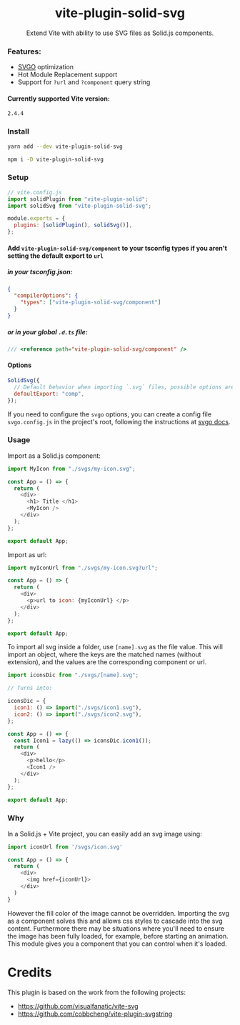 <h1 align="center">vite-plugin-solid-svg</h1>
<p align="center">Extend Vite with ability to use SVG files as Solid.js components.</p>

### Features:

- [SVGO](https://github.com/svg/svgo) optimization
- Hot Module Replacement support
- Support for `?url` and `?component` query string

#### Currently supported Vite version:

```raw
2.4.4
```

### Install

```bash
yarn add --dev vite-plugin-solid-svg

npm i -D vite-plugin-solid-svg
```

### Setup

```js
// vite.config.js
import solidPlugin from "vite-plugin-solid";
import solidSvg from "vite-plugin-solid-svg";

module.exports = {
  plugins: [solidPlugin(), solidSvg()],
};
```

#### Add `vite-plugin-solid-svg/component` to your tsconfig types if you aren't setting the default export to `url`

##### in your tsconfig.json:

```json
{
  "compilerOptions": {
    "types": ["vite-plugin-solid-svg/component"]
  }
}
```

##### or in your global `.d.ts` file:

```ts
/// <reference path="vite-plugin-solid-svg/component" />
```

#### Options

```js
SolidSvg({
  // Default behavior when importing `.svg` files, possible options are: 'url' and `comp` (or `component`)
  defaultExport: "comp",
});
```

If you need to configure the `svgo` options, you can create a config file `svgo.config.js` in the project's root, following the instructions at [svgo docs](https://github.com/svg/svgo).

### Usage

Import as a Solid.js component:

```js
import MyIcon from "./svgs/my-icon.svg";

const App = () => {
  return (
    <div>
      <h1> Title </h1>
      <MyIcon />
    </div>
  );
};

export default App;
```

Import as url:

```js
import myIconUrl from "./svgs/my-icon.svg?url";

const App = () => {
  return (
    <div>
      <p>url to icon: {myIconUrl} </p>
    </div>
  );
};

export default App;
```

To import all svg inside a folder, use `[name].svg` as the file value. This will import an object, where the keys are the matched names (without extension), and the values are the corresponding component or url.

```js
import iconsDic from "./svgs/[name].svg";

// Turns into:

iconsDic = {
  icon1: () => import("./svgs/icon1.svg"),
  icon2: () => import("./svgs/icon2.svg"),
};

const App = () => {
  const Icon1 = lazy(() => iconsDic.icon1());
  return (
    <div>
      <p>hello</p>
      <Icon1 />
    </div>
  );
};

export default App;
```

### Why

In a Solid.js + Vite project, you can easily add an svg image using:

```js
import iconUrl from '/svgs/icon.svg'

const App = () => {
  return (
    <div>
      <img href={iconUrl}>
    </div>
  )
}

```

However the fill color of the image cannot be overridden. Importing the svg as a component solves this and allows css styles to cascade into the svg content. Furthermore there may be situations where you'll need to ensure the image has been fully loaded, for example, before starting an animation. This module gives you a component that you can control when it's loaded.

# Credits

This plugin is based on the work from the following projects:

- <https://github.com/visualfanatic/vite-svg>
- <https://github.com/cobbcheng/vite-plugin-svgstring>
